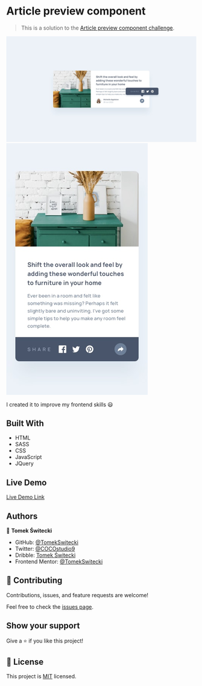 # Article preview component

> This is a solution to the [Article preview component challenge](https://www.frontendmentor.io/challenges/article-preview-component-dYBN_pYFT).

![screenshot](./design/desktop-active-state.jpg)
![screenshot](./design/mobile-active-state.jpg)

I created it to improve my frontend skills 😃

## Built With

- HTML
- SASS
- CSS
- JavaScript
- JQuery

## Live Demo

[Live Demo Link](https://tomekswitecki.github.io/article-preview-component/)

## Authors

👤 **Tomek Świtecki**

- GitHub: [@TomekSwitecki](https://github.com/TomekSwitecki)
- Twitter: [@COCOstudio9](https://twitter.com/COCOstudio9)
- Dribble: [Tomek Świtecki](https://dribbble.com/Switecki)
- Frontend Mentor: [@TomekSwitecki](https://www.frontendmentor.io/profile/TomekSwitecki)

## 🤝 Contributing

Contributions, issues, and feature requests are welcome!

Feel free to check the [issues page](../../issues/).

## Show your support

Give a ⭐️ if you like this project!

## 📝 License

This project is [MIT](./MIT.md) licensed.
